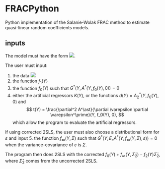 # FRACPython

Python implementation of the Salanie-Wolak  FRAC method to estimate  quasi-linear random coefficients models.

## inputs
The model must have the form  <img src="https://render.githubusercontent.com/render/math?math=G^\ast(Y, E_\varepsilon A^\ast(Y, \eta + f_1(Y)\beta, \varepsilon))=0">. 

The user must input:
1. the data <img src="https://render.githubusercontent.com/render/math?math=Y">
2. the function $f_1(Y)$
3. the function $f_0(Y)$ such that $G^\ast(Y, A^\ast(Y, f_0(Y), 0))=0$
4. either the artificial regressors $K(Y)$, or the functions $d(Y)=A^\ast_2(Y, f_0(Y), 0)$ and 
   $$
   t(Y) = \frac{\partial^2 A^\ast}{\partial \varepsilon \partial \varepsilon^\prime}(Y, f_0(Y), 0),
   $$
  which allow the program to evaluate the artificial regressors.
   
If using corrected 2SLS, the user must also choose a distributional form for $\varepsilon$ and input 
5. the function $f_\infty(Y,\Sigma)$ such that $G^\ast(Y, E_\varepsilon A^\ast(Y, f_\infty(Y,\Sigma), \varepsilon))=0$ when
the variance-covariance of $\varepsilon$ is $\Sigma$. 
   
The program then does 2SLS with the corrected $f_0(Y)+f_\infty(Y,\hat{\Sigma}_2)-f_2(Y)\hat{\Sigma}_2$, where 
$\hat{\Sigma}_2$ comes from the uncorrected 2SLS.

  

   
